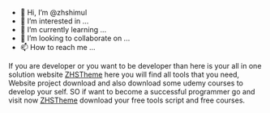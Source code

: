 - 👋 Hi, I’m @zhshimul
- 👀 I’m interested in ...
- 🌱 I’m currently learning ...
- 💞️ I’m looking to collaborate on ...
- 📫 How to reach me ...

If you are developer or you want to be developer than here is your all in one solution website <a href="https://www.zhstheme.xyz">ZHSTheme</a> here you will find all tools that you need, Website project download and also download some udemy courses to develop your self. SO if want to become a successful programmer go and visit now <a href="https://www.zhstheme.xyz">ZHSTheme</a> download your free tools script and free courses.
<!---
zhshimul/zhshimul is a ✨ special ✨ repository because its `README.md` (this file) appears on your GitHub profile.
You can click the Preview link to take a look at your changes.
--->
